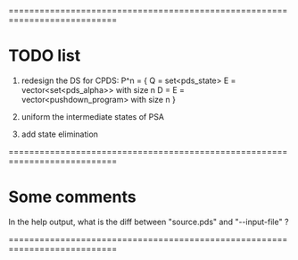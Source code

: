 ===========================================================================
# TODO list

1. redesign the DS for CPDS:
P^n = { Q = set<pds_state> 
        E = vector<set<pds_alpha>> with size n
        D = E = vector<pushdown_program> with size n
       }
       
2. uniform the intermediate states of PSA

3. add state elimination

===========================================================================
# Some comments

In the help output, what is the diff between "source.pds" and "--input-file" ?

===========================================================================


